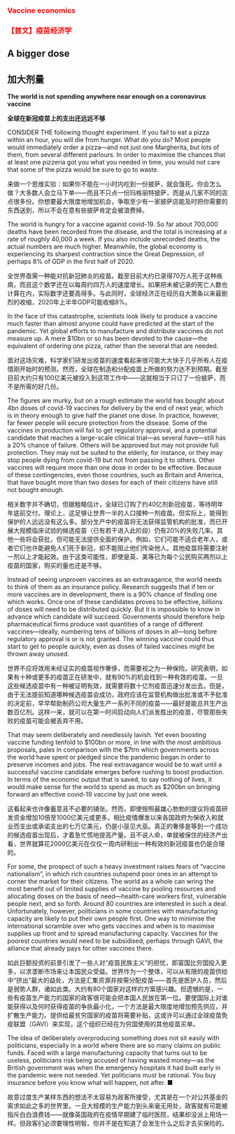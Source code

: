 ### <font color='red'>Vaccine economics</font>
### <font color='red'>【首文】疫苗经济学</font>
## A bigger dose 
## 加大剂量 
**The world is not spending anywhere near enough on a coronavirus vaccine** 

**全球在新冠疫苗上的支出还远远不够** 

CONSIDER THE following thought experiment. If you fail to eat a pizza within an hour, you will die from hunger. What do you do? Most people would immediately order a pizza—and not just one Margherita, but lots of them, from several different parlours. In order to maximise the chances that at least one pizzeria got you what you needed in time, you would not care that some of the pizza would be sure to go to waste.

来做一个思维实验：如果你不能在一小时内吃到一份披萨，就会饿死。你会怎么做？大多数人会立马下单——而且不只点一份玛格丽特披萨，而是从几家不同的店点很多份。你想要最大限度地增加机会，争取至少有一家披萨店能及时把你需要的东西送到，所以不会在意有些披萨肯定会被浪费掉。

The world is hungry for a vaccine against covid-19. So far about 700,000 deaths have been recorded from the disease, and the total is increasing at a rate of roughly 40,000 a week. If you also include unrecorded deaths, the actual numbers are much higher. Meanwhile, the global economy is experiencing its sharpest contraction since the Great Depression, of perhaps 8% of GDP in the first half of 2020.

全世界亟需一种能对抗新冠肺炎的疫苗。截至目前大约已录得70万人死于这种疾病，而且这个数字还在以每周约四万人的速度增长。如果把未被记录的死亡人数也计算在内，实际数字还要高得多。与此同时，全球经济正在经历自大萧条以来最剧烈的收缩，2020年上半年GDP可能收缩8%。

In the face of this catastrophe, scientists look likely to produce a vaccine much faster than almost anyone could have predicted at the start of the pandemic. Yet global efforts to manufacture and distribute vaccines do not measure up. A mere $10bn or so has been devoted to the cause—the equivalent of ordering one pizza, rather than the several that are needed.

面对这场灾难，科学家们研发出疫苗的速度看起来很可能大大快于几乎所有人在疫情刚开始时的预测。然而，全球在制造和分配疫苗上所做的努力达不到预期。截至目前大约只有100亿美元被投入到这项工作中——这就相当于只订了一份披萨，而不是所需的好几份。

The figures are murky, but on a rough estimate the world has bought about 4bn doses of covid-19 vaccines for delivery by the end of next year, which is in theory enough to give half the planet one dose. In practice, however, far fewer people will secure protection from the disease. Some of the vaccines in production will fail to get regulatory approval, and a potential candidate that reaches a large-scale clinical trial—as several have—still has a 20% chance of failure. Others will be approved but may not provide full protection. They may not be suited to the elderly, for instance, or they may stop people dying from covid-19 but not from passing it to others. Other vaccines will require more than one dose in order to be effective. Because of these contingencies, even those countries, such as Britain and America, that have bought more than two doses for each of their citizens have still not bought enough.

相关数字并不确切，但据粗略估计，全球已订购了约40亿剂新冠疫苗，等待明年年底前交付。理论上，这足够让世界一半的人口接种一剂疫苗。但实际上，能得到保护的人远远没有这么多。部分生产中的疫苗将无法获得监管机构的批准，而已开展大规模临床试验的候选疫苗（已有若干进入此阶段）仍有20%的失败几率。其他一些将会获批，但可能无法提供全面的保护。例如，它们可能不适合老年人，或者它们也许能避免人们死于新冠，却不能阻止他们传染他人。其他疫苗将需要注射一剂以上才能起效。由于这类可能性，即使是英、美等已为每个公民购买两剂以上疫苗的国家，购买的量也还是不够。

Instead of seeing unproven vaccines as an extravagance, the world needs to think of them as an insurance policy. Research suggests that if ten or more vaccines are in development, there is a 90% chance of finding one which works. Once one of these candidates proves to be effective, billions of doses will need to be distributed quickly. But it is impossible to know in advance which candidate will succeed. Governments should therefore help pharmaceutical firms produce vast quantities of a range of different vaccines—ideally, numbering tens of billions of doses in all—long before regulatory approval is or is not granted. The winning vaccine could thus start to get to people quickly, even as doses of failed vaccines might be thrown away unused.

世界不应将效用未经证实的疫苗视作奢侈，而需要视之为一种保险。研究表明，如果有十种或更多的疫苗正在研发中，就有90%的机会找到一种有效的疫苗。一旦这些候选疫苗中有一种被证明有效，就需要将数十亿剂疫苗迅速分发出去。但是，由于无法提前知道哪种候选疫苗会成功，政府应该在监管机构做出批准或不予批准的决定前，早早帮助制药公司大量生产一系列不同的疫苗——最好是能总共生产出数百亿剂。这样一来，就可以在第一时间启动向人们派发胜出的疫苗，尽管那些失败的疫苗可能会被丢弃不用。

That may seem deliberately and needlessly lavish. Yet even boosting vaccine funding tenfold to $100bn or more, in line with the most ambitious proposals, pales in comparison with the $7trn which governments across the world have spent or pledged since the pandemic began in order to preserve incomes and jobs. The real extravagance would be to wait until a successful vaccine candidate emerges before rushing to boost production. In terms of the economic output that is saved, to say nothing of lives, it would make sense for the world to spend as much as $200bn on bringing forward an effective covid-19 vaccine by just one week.

这看起来也许像蓄意且不必要的铺张。然而，即使按照最雄心勃勃的提议将疫苗研发资金增加10倍至1000亿美元或更多，相比疫情爆发以来各国政府为保收入和就业而支出或承诺支出的七万亿美元，仍是小巫见大巫。真正的奢侈是等到一个成功的候选疫苗出现后，才着急忙慌地提高产量。且不说人命，单就被保住的经济产出看，世界就算花2000亿美元在仅仅一周内研制出一种有效的新冠疫苗也仍是合理的。

For some, the prospect of such a heavy investment raises fears of “vaccine nationalism”, in which rich countries outspend poor ones in an attempt to corner the market for their citizens. The world as a whole can wring the most benefit out of limited supplies of vaccine by pooling resources and allocating doses on the basis of need—health-care workers first, vulnerable people next, and so forth. Around 80 countries are interested in such a deal. Unfortunately, however, politicians in some countries with manufacturing capacity are likely to put their own people first. One way to minimise the international scramble over who gets vaccines and when is to maximise supplies up front and to spread manufacturing capacity. Vaccines for the poorest countries would need to be subsidised, perhaps through GAVI, the alliance that already pays for other vaccines there.

如此巨额投资的前景引发了一些人对“疫苗民族主义”的担忧，即富国比穷国投入更多，以求垄断市场来让本国民众受益。世界作为一个整体，可以从有限的疫苗供给中“挤出”最大的益处，方法是汇集资源并按需分配疫苗——首先是医护人员，然后是弱势人群，诸如此类。大约有80个国家对这样的方案感兴趣。但遗憾的是，一些有疫苗生产能力的国家的政客很可能会把本国人民放在第一位。要使国际上对谁能获得以及何时获得疫苗的争执最小化，一个方法是最大限度地增加预先供应，并扩散生产能力。提供给最贫穷国家的疫苗将需要补贴，这或许可以通过全球疫苗免疫联盟（GAVI）来实现，这个组织已经在为穷国使用的其他疫苗买单。

The idea of deliberately overproducing something does not sit easily with politicians, especially in a world where there are so many claims on public funds. Faced with a large manufacturing capacity that turns out to be useless, politicians risk being accused of having wasted money—as the British government was when the emergency hospitals it had built early in the pandemic were not needed. Yet politicians must be rational. You buy insurance before you know what will happen, not after. ■

故意过度生产某样东西的想法不太容易为政客所接受，尤其是在一个对公共基金的索求如此之多的世界里。一旦大规模的生产能力到头来毫无用处，政客就有可能被指斥白白浪费钱——就像英国政府在疫情早期建了临时医院，结果却没派上用场一样。但政客们必须要理性明智。你并不是在知道了会发生什么之后才去买保险的。

